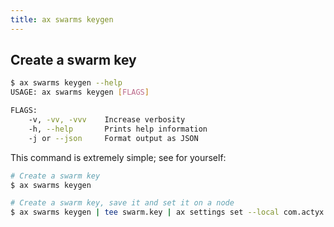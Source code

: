 ```yaml
---
title: ax swarms keygen
---
```


## Create a swarm key

```bash
$ ax swarms keygen --help
USAGE: ax swarms keygen [FLAGS]

FLAGS:
    -v, -vv, -vvv    Increase verbosity
    -h, --help       Prints help information
    -j or --json     Format output as JSON
```

This command is extremely simple; see for yourself:

```bash
# Create a swarm key
$ ax swarms keygen

# Create a swarm key, save it and set it on a node
$ ax swarms keygen | tee swarm.key | ax settings set --local com.actyx.os/general/swarmKey @- 10.2.3.23
```

